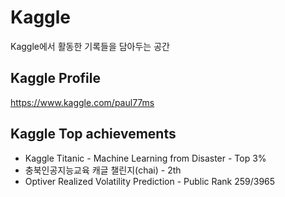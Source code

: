 # Kaggle
Kaggle에서 활동한 기록들을 담아두는 공간

## Kaggle Profile
https://www.kaggle.com/paul77ms

## Kaggle Top achievements
+ Kaggle Titanic - Machine Learning from Disaster - Top 3%
+ 충북인공지능교육 캐글 챌린지(chai) - 2th
+ Optiver Realized Volatility Prediction - Public Rank 259/3965
